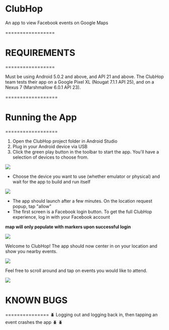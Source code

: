 ClubHop
==========================
An app to view Facebook events on Google Maps

=================
# REQUIREMENTS
=================

Must be using Android 5.0.2 and above, and API 21 and above. The ClubHop team tests their app on a Google Pixel XL (Nougat 7.1.1 API 25), and on a Nexus 7 (Marshmallow 6.0.1 API 23).

==================
# Running the App
==================

1. Open the ClubHop project folder in Android Studio
2. Plug in your Android device via USB
3. Click the green play button in the toolbar to start the app. You'll have a selection of devices to choose from. 

![](http://i.imgur.com/tkizRbi.png)

- Choose the device you want to use (whether emulator or physical) and wait for the app to build and run itself

![](http://i.imgur.com/q9Busuc.png)

- The app should launch after a few minutes. On the location request popup, tap "allow"
- The first screen is a Facebook login button. To get the full ClubHop experience, log in with your Facebook account

**map will only populate with markers upon successful login**

![](http://i.imgur.com/7MUHKkd.png)

Welcome to ClubHop! The app should now center in on your location and show you nearby events.

![](http://i.imgur.com/BIoyZYm.png)

Feel free to scroll around and tap on events you would like to attend.

![](http://i.imgur.com/IhCpNTN.png)


# KNOWN BUGS
===============
:beetle: Logging out and logging back in, then tapping an event crashes the app
:beetle:
:beetle:
